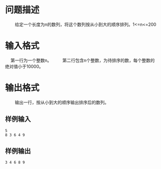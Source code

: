 # 问题描述
　　
给定一个长度为n的数列，将这个数列按从小到大的顺序排列。1<=n<=200


# 输入格式
　
第一行为一个整数n。
　　
第二行包含n个整数，为待排序的数，每个整数的绝对值小于10000。

# 输出格式
　　
输出一行，按从小到大的顺序输出排序后的数列。


## 样例输入
```
5
8 3 6 4 9
```

## 样例输出
```
3 4 6 8 9
```